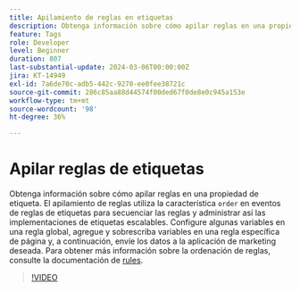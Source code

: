```yaml
---
title: Apilamiento de reglas en etiquetas
description: Obtenga información sobre cómo apilar reglas en una propiedad de etiqueta. El apilado de reglas utiliza la función de ordenación en los eventos de reglas de etiquetas para secuenciar las reglas y poder administrar las implementaciones de etiquetas escalables.
feature: Tags
role: Developer
level: Beginner
duration: 807
last-substantial-update: 2024-03-06T00:00:00Z
jira: KT-14949
exl-id: 7a6de70c-adb5-442c-9270-ee0fee38721c
source-git-commit: 286c85aa88d44574f00ded67f0de8e0c945a153e
workflow-type: tm+mt
source-wordcount: '98'
ht-degree: 36%

---
```


# Apilar reglas de etiquetas

Obtenga información sobre cómo apilar reglas en una propiedad de etiqueta. El apilamiento de reglas utiliza la característica `order` en eventos de reglas de etiquetas para secuenciar las reglas y administrar así las implementaciones de etiquetas escalables. Configure algunas variables en una regla global, agregue y sobrescriba variables en una regla específica de página y, a continuación, envíe los datos a la aplicación de marketing deseada. Para obtener más información sobre la ordenación de reglas, consulte la documentación de [rules](https://experienceleague.adobe.com/docs/experience-platform/tags/ui/rules.html?lang=es#rule-ordering).

>[!VIDEO](https://video.tv.adobe.com/v/3427710/?learn=on&enablevpops)
